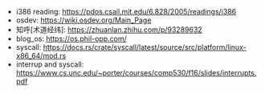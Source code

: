 - i386 reading: https://pdos.csail.mit.edu/6.828/2005/readings/i386
- osdev: https://wiki.osdev.org/Main_Page
- 知呼[术道经纬]: https://zhuanlan.zhihu.com/p/93289632
- blog_os: https://os.phil-opp.com/
- syscall: https://docs.rs/crate/syscall/latest/source/src/platform/linux-x86_64/mod.rs
- interrup and syscall: https://www.cs.unc.edu/~porter/courses/comp530/f16/slides/interrupts.pdf